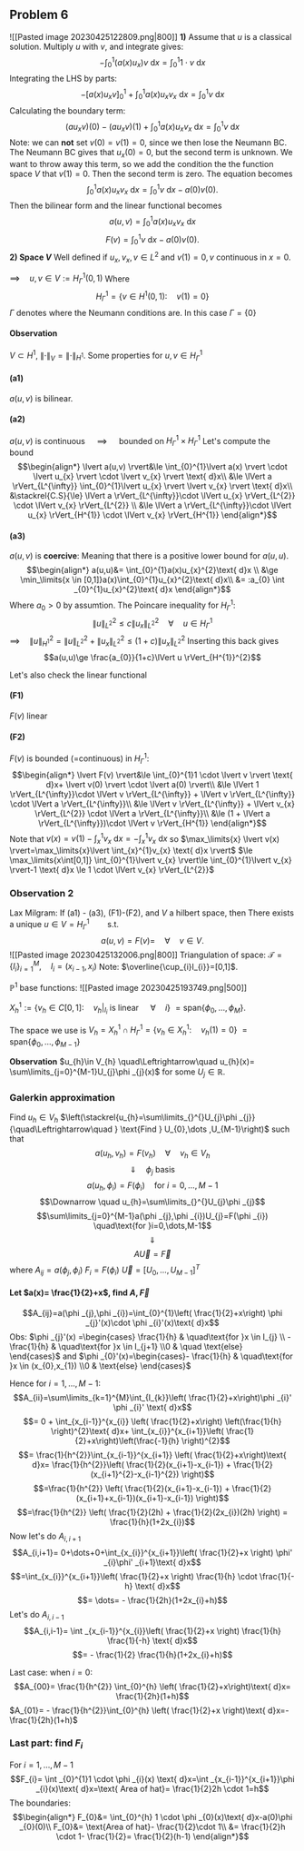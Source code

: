 ## Problem 6
![[Pasted image 20230425122809.png|800]]
**1)**
Assume that $u$ is a classical solution.
Multiply $u$ with $v$, and integrate gives:
$$-\int_{0}^{1}(a(x)u_{x})v \text{ d}x= \int_{0}^{1}1 \cdot v \text{ d}x$$
Integrating the LHS by parts:
$$-\left[a(x)u_{x}v \right]_{0}^{1} + \int _{0}^{1}a(x)u_{x}v_{x}\text{ d}x=\int_{0}^{1}v \text{ d}x$$
Calculating the boundary term:
$$(au_{x}v)(0)-(au_{x}v)(1) + \int _{0}^{1}a(x)u_{x}v_{x}\text{ d}x=\int_{0}^{1}v \text{ d}x$$
Note: we can **not** set $v(0)=v(1)=0$, since we then lose the Neumann BC. The Neumann BC gives that $u_{x}(0)=0$, but the second term is unknown. We want to throw away this term, so we add the condition the the function space $V$ that $v(1)=0$. Then the second term is zero. The equation becomes
$$\int _{0}^{1}a(x)u_{x}v_{x}\text{ d}x=\int_{0}^{1}v \text{ d}x-a(0)v(0).$$
Then the bilinear form and the linear functional becomes
$$a(u,v)=\int _{0}^{1}a(x)u_{x}v_{x}\text{ d}x$$
$$F(v)=\int_{0}^{1}v \text{ d}x-a(0)v(0).$$
**2) Space $V$**
Well defined if $u_{x},v_{x}, v \in L^{2}$
and $v(1)=0, v$ continuous in $x=0$.

$\implies\quad u,v \in V:= H^{1}_{\Gamma }(0,1)$
Where 
$$H^{1}_{\Gamma }=\{v \in H^{1}(0,1): \quad v(1)=0 \}$$
$\Gamma$ denotes where the Neumann conditions are. In this case $\Gamma =\{0 \}$

#### Observation
$V \subset H^{1}$,   $\lVert \cdot  \rVert_{V}=\lVert \cdot  \rVert_{H^1}$.
Some properties for $u,v \in H^{1}_{\Gamma }$

#### (a1) 
$a(u,v)$ is bilinear.

#### (a2)
$a(u,v)$ is continuous $\quad\implies\quad$ bounded on $H^{1}_{\Gamma }\times H^{1}_{\Gamma }$
Let's compute the bound
$$\begin{align*}
\lvert a(u,v) \rvert&\le  \int_{0}^{1}\lvert a(x) \rvert \cdot \lvert u_{x} \rvert \cdot \lvert v_{x}  \rvert \text{ d}x\\
		&\le \lVert a \rVert_{L^{\infty}} \int_{0}^{1}\lvert u_{x} \rvert \lvert v_{x} \rvert \text{ d}x\\
		&\stackrel{C.S}{\le} \lVert a \rVert_{L^{\infty}}\cdot \lVert u_{x} \rVert_{L^{2}} \cdot \lVert v_{x} \rVert_{L^{2}} \\
&\le \lVert a \rVert_{L^{\infty}}\cdot \lVert u_{x} \rVert_{H^{1}} \cdot \lVert v_{x} \rVert_{H^{1}}
\end{align*}$$
#### (a3)
$a(u,v)$ is **coercive**: 
Meaning that there is a positive lower bound for $a(u,u)$.
$$\begin{align*} a(u,u)&= \int_{0}^{1}a(x)u_{x}^{2}\text{ d}x \\ &\ge \min_\limits{x \in [0,1]}a(x)\int_{0}^{1}u_{x}^{2}\text{ d}x\\ &= :a_{0} \int _{0}^{1}u_{x}^{2}\text{ d}x \end{align*}$$
Where $a_{0}>0$ by assumtion.
	The Poincare inequality for $H^{1}_{\Gamma }$:
	$$\lVert u \rVert^{2}_{L^{2}}\le c \lVert u_{x} \rVert^{2}_{L^{2}}\quad\forall\quad u \in H^{1}_{\Gamma }$$
	$\implies\quad \lVert u \rVert^{2}_{H^{1}}=\lVert u \rVert^{2}_{L^{2}}+\lVert u_{x} \rVert^{2}_{L^{2}}\le (1+c) \lVert u_{x} \rVert^{2}_{L^{2}}$ 
Inserting this back gives 
$$a(u,u)\ge \frac{a_{0}}{1+c}\lVert u \rVert_{H^{1}}^{2}$$

Let's also check the linear functional 
#### (F1)
$F(v)$ linear
#### (F2)
$F(v)$ is bounded (=continuous) in $H^{1}_{\Gamma }$:
$$\begin{align*}
\lvert F(v) \rvert&\le  \int_{0}^{1}1 \cdot  \lvert v \rvert \text{ d}x+ \lvert v(0) \rvert \cdot \lvert a(0) \rvert\\
		&\le \lVert 1 \rVert_{L^{\infty}}\cdot \lVert v \rVert_{L^{\infty}} + \lVert v \rVert_{L^{\infty}} \cdot \lVert a \rVert_{L^{\infty}}\\
&\le  \lVert v \rVert_{L^{\infty}} + \lVert v_{x} \rVert_{L^{2}} \cdot \lVert a \rVert_{L^{\infty}}\\
	&\le (1 + \lVert a \rVert_{L^{\infty}})\cdot \lVert v \rVert_{H^{1}}
\end{align*}$$
Note that $v(x)=v(1)-\int_{x}^{1}v_{x} \text{ d}x= -\int_{x}^{1}v_{x} \text{ d}x$ so
$\max_\limits{x} \lvert v(x) \rvert=\max_\limits{x}\lvert \int_{x}^{1}v_{x} \text{ d}x \rvert$
$\le \max_\limits{x\int[0,1]} \int_{0}^{1}\lvert v_{x} \rvert\le \int_{0}^{1}\lvert v_{x} \rvert-1 \text{ d}x \le 1 \cdot \lVert v_{x} \rVert_{L^{2}}$

### Observation 2
Lax Milgram:
If
(a1) - (a3), (F1)-(F2), and $V$ a hilbert space, 
then
There exists a unique $u \in V = H^{1}_{\Gamma }\qquad\text{s.t.}\quad$
$$a(u,v)=F(v)= \quad\forall\quad v \in V.$$
![[Pasted image 20230425132006.png|800]]
Triangulation of space: 
$\mathcal{T}=\{I_{i} \}_{i=1}^{M},\quad I_{i}=(x_{i-1},x_{i})$
	Note: $\overline{\cup_{i}I_{i}}=[0,1]$.
	
$\mathbb{P}^{1}$ base functions:
![[Pasted image 20230425193749.png|500]]

$X^{1}_{h}:=\{v_{h}\in C[0,1]:\quad v_{h}|_{I_{i}} \text{ is linear } \quad\forall\quad i \}$
$=\text{span}\{\phi _{0},\dots,\phi _{M} \}$.

The space we use is
$V_{h}=X^{1}_{h}\cap H^{1}_{\Gamma }=\{v_{h}\in X^{1}_{h}:\quad v_{h}(1)=0 \}$
$=\text{span}\{\phi _{0},\dots,\phi _{M-1} \}$

**Observation**
	$u_{h}\in V_{h} \quad\Leftrightarrow\quad u_{h}(x)= \sum\limits_{j=0}^{M-1}U_{j}\phi _{j}(x)$
	for some $U_{j} \in \mathbb{R}$.

### Galerkin approximation
Find $u_{h}\in V_{h}$ $\left(\stackrel{u_{h}=\sum\limits_{}^{}U_{j}\phi _{j}}{\quad\Leftrightarrow\quad } \text{Find } U_{0},\dots ,U_{M-1}\right)$ such that
$$a(u_{h},v_{h})=F(v_{h})\quad\forall\quad v_{h}\in V_{h}$$
$$\Downarrow \quad \phi _{j} \text{ basis}$$
$$a(u_{h},\phi _{i})=F(\phi _{i}) \quad\text{for }i=0,\dots,M-1$$
$$\Downarrow \quad u_{h}=\sum\limits_{}^{}U_{j}\phi _{j}$$
$$\sum\limits_{j=0}^{M-1}a(\phi _{j},\phi _{i})U_{j}=F(\phi _{i}) \quad\text{for }i=0,\dots,M-1$$
$$\Downarrow$$
$$A \vec{U}=\vec{F}\tag{2}$$
where
$A_{ij}=a(\phi _{j},\phi _{i})$
$F_{i}=F(\phi _{i})$
$\vec{U}=[U_{0},\dots,U_{M-1}]^{T}$ 

#### Let $a(x)= \frac{1}{2}+x$,  find $A, \vec{F}$
$$A_{ij}=a(\phi _{j},\phi _{i})=\int_{0}^{1}\left( \frac{1}{2}+x\right) \phi _{j}'(x)\cdot \phi _{i}'(x)\text{ d}x$$
Obs: $\phi _{j}'(x) =\begin{cases} \frac{1}{h}  & \quad\text{for }x \in I_{j} \\ - \frac{1}{h} & \quad\text{for }x \in I_{j+1} \\0 & \quad \text{else} \end{cases}$
and $\phi _{0}'(x)=\begin{cases}- \frac{1}{h} & \quad\text{for }x \in (x_{0},x_{1}) \\0 & \text{else} \end{cases}$

Hence for $i=1,\dots,M-1$:
$$A_{ii}=\sum\limits_{k=1}^{M}\int_{I_{k}}\left( \frac{1}{2}+x\right)\phi _{i}' \phi _{i}' \text{ d}x$$
$$= 0 + \int_{x_{i-1}}^{x_{i}} \left( \frac{1}{2}+x\right) \left(\frac{1}{h} \right)^{2}\text{ d}x+ \int_{x_{i}}^{x_{i+1}}\left( \frac{1}{2}+x\right)\left(\frac{-1}{h} \right)^{2}$$
$$= \frac{1}{h^{2}}\int_{x_{i-1}}^{x_{i+1}} \left( \frac{1}{2}+x\right)\text{ d}x= \frac{1}{h^{2}}\left( \frac{1}{2}(x_{i+1}-x_{i-1}) + \frac{1}{2}(x_{i+1}^{2}-x_{i-1}^{2}) \right)$$
$$=\frac{1}{h^{2}} \left( \frac{1}{2}(x_{i+1}-x_{i-1}) + \frac{1}{2}(x_{i+1}+x_{i-1})(x_{i+1}-x_{i-1}) \right)$$
$$=\frac{1}{h^{2}} \left( \frac{1}{2}(2h) + \frac{1}{2}(2x_{i})(2h) \right) = \frac{1}{h}(1+2x_{i})$$
Now let's do $A_{i,i+1}$
$$A_{i,i+1}= 0+\dots+0+\int_{x_{i}}^{x_{i+1}}\left( \frac{1}{2}+x \right) \phi' _{i}\phi' _{i+1}\text{ d}x$$
$$=\int_{x_{i}}^{x_{i+1}}\left( \frac{1}{2}+x \right) \frac{1}{h} \cdot \frac{1}{-h} \text{ d}x$$
$$= \dots= - \frac{1}{2h}(1+2x_{i}+h)$$
Let's do $A_{i,i-1}$
$$A_{i,i-1}= \int _{x_{i-1}}^{x_{i}}\left( \frac{1}{2}+x \right) \frac{1}{h} \frac{1}{-h} \text{ d}x$$
$$= - \frac{1}{2} \frac{1}{h}(1+2x_{i}+h)$$

Last case: when $i=0$:
$$A_{00}= \frac{1}{h^{2}} \int_{0}^{h} \left( \frac{1}{2}+x\right)\text{ d}x= \frac{1}{2h}(1+h)$$
$A_{01}= - \frac{1}{h^{2}}\int_{0}^{h} \left( \frac{1}{2}+x \right)\text{ d}x=- \frac{1}{2h}(1+h)$

### Last part: find $F_{i}$
For $i=1,\dots,M-1$
$$F_{i}= \int _{0}^{1}1 \cdot \phi _{i}(x) \text{ d}x=\int _{x_{i-1}}^{x_{i+1}}\phi _{i}(x)\text{ d}x=\text{ Area of hat}= \frac{1}{2}2h \cdot 1=h$$
The boundaries:
$$\begin{align*}
F_{0}&= \int_{0}^{h} 1 \cdot \phi _{0}(x)\text{ d}x-a(0)\phi _{0}(0)\\
F_{0}&= \text{Area of hat}- \frac{1}{2}\cdot 1\\
&= \frac{1}{2}h \cdot 1- \frac{1}{2}= \frac{1}{2}(h-1)
\end{align*}$$
